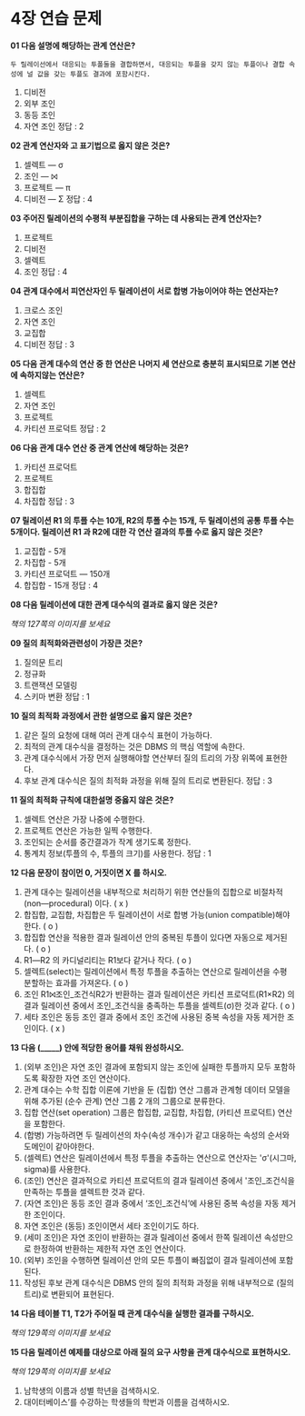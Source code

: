 # 4장 연습 문제

**01 다음 설명에 해당하는 관계 연산은?**

`두 릴레이선에서 대응되는 투폴둘을 결합하면서, 대응되는 투플을 갖지 않는 투플이나 결합 속성에 널 값을 갖는 투플도 결과에 포함시킨다.`

1. 디비전
2. 외부 조인
3. 동등 조인
4. 자연 조인
  정답 : 2

**02 관계 연산자와 고 표기법으로 옳지 않은 것은?**

1. 셀렉트 — σ
2. 조인 — ⨝
3. 프로젝트 ― π
4. 디비전 — Σ
   정답 : 4

**03 주어진 릴레이션의 수평적 부분집합을 구하는 데 사용되는 관계 연산자는?**

1. 프로젝트
2. 디비전
3. 셀렉트
4. 조인
   정답 : 4

**04 관계 대수에서 피연산자인 두 릴레이션이 서로 합병 가능이어야 하는 연산자는?**

1. 크로스 조인
2. 자연 조인
3. 교집합
4. 디비전
   정답 : 3

**05 다음 관계 대수의 연산 중 한 연산은 나머지 세 연산으로 충분히 표시되므로 기본 연산에 속하지않는 연산은?**

1. 셀렉트
2. 자연 조인
3. 프로젝트
4. 카티션 프로덕트
   정답 : 2

**06 다음 관계 대수 연산 중 관계 연산에 해당하는 것은?**

1. 카티션 프로덕트
2. 프로젝트
3. 합집합
4. 차집합
   정답 : 3

**07 릴레이션 R1 의 투플 수는 10개, R2의 투폴 수는 15개, 두 릴레이션의 공통 투플 수는 5개이다. 릴레이션 R1 과 R2에 대한 각 연산 결과의 투플 수로 옳지 않은 것은?**

1. 교집합 - 5개
2. 차집합 - 5개
3. 카티션 프로덕트 — 150개
4. 합집합 - 15개
   정답 : 4

**08 다음 릴레이션에 대한 관계 대수식의 결과로 옳지 않은 것은?**

_책의 127쪽의 이미지를 보세요_

**09 질의 최적화와관련성이 가장큰 것은?**

1. 질의문 트리
2. 정규화
3. 트랜잭션 모델링
4. 스키마 변환
   정답 : 1

**10 질의 최적화 과정에서 관한 설명으로 옳지 않은 것은?**

1. 같은 질의 요청에 대해 여러 관계 대수식 표현이 가능하다.
2. 최적의 관계 대수식을 결정하는 것은 DBMS 의 핵심 역할에 속한다.
3. 관계 대수식에서 가장 먼저 실행해야할 연산부터 질의 트리의 가장 위쪽에 표현한다.
4. 후보 관계 대수식은 질의 최적화 과정을 위해 질의 트리로 변환된다.
   정답 : 3

**11 질의 최적화 규칙에 대한설명 중옳지 않은 것은?**

1. 셀렉트 연산은 가장 나중에 수행한다.
2. 프로젝트 연산은 가능한 일찍 수행한다.
3. 조인되는 순서를 중간결과가 작계 생기도록 정한다.
4. 통계치 정보(투플의 수, 투플의 크기)를 사용한다.
   정답 : 1

**12 다음 문장이 참이먼 0, 거짓이면 X 를 하시오.**

1. 관계 대수는 릴레이션을 내부적으로 처리하기 위한 연산들의 집합으로 비절차적 (non―procedural) 이다. ( x )
2. 합집합, 교집합, 차집합은 두 릴레이션이 서로 합병 가능(union compatible)해야 한다. ( o )
3. 합집합 연산을 적용한 결과 릴레이션 안의 중복된 투플이 있다면 자동으로 제거된다. ( o )
4. R1―R2 의 카디널리티는 R1보다 같거나 작다. ( o )
5. 셀렉트(select)는 릴레이션에서 특정 투플을 추출하는 연산으로 릴레이션을 수평 분할하는 효과를 가져온다. ( o )
6. 조인 R1⨝조인_조건식R2가 반환하는 결과 릴레이션은 카티션 프로덕트(R1×R2) 의 결과 릴레이션 중에서 조인_조건식을 충족하는 투플을 셀렉트(σ)한 것과 같다. ( o )
7. 세타 조인은 동등 조인 결과 중에서 조인 조건에 사용된 중복 속성을 자동 제거한 조인이다. ( x )

**13 다음 (_____) 안에 적당한 용어를 채워 완성하시오.**

1. (외부 조인)은 자연 조인 결과에 포함되지 않는 조인에 실패한 투플까지 모두 포함하도록 확장한 자연 조인 연산이다.
2. 관계 대수는 수학 집합 이론에 기반을 둔 (집합) 연산 그룹과 관계형 데이터 모델을 위해 추가된 (순수 관계) 연산 그룹 2 개의 그룹으로 분류한다.
3. 집합 연산(set operation) 그룹은 합집합, 교집합, 차집합, (카티션 프로덕트) 연산을 포함한다.
4. (합병) 가능하려면 두 릴레이션의 차수(속성 개수)가 같고 대웅하는 속성의 순서와 도메인이 같아야한다.
5. (셀렉트) 연산은 릴레이션에서 특정 투플을 추출하는 연산으로 연산자는 'σ'(시그마, sigma)를 사용한다.
6. (조인) 연산은 결과적으로 카티션 프로덕트의 결과 릴레이션 중에서 '조인_조건식을 만족하는 투플을 셀렉트한 것과 같다.
7. (자연 조인)은 동등 조인 결과 중에서 ‘조인_조건식’에 사용된 중복 속성을 자동 제거한 조인이다.
8. 자연 조인은 (동등) 조인이면서 세타 조인이기도 하다.
9. (세미 조인)은 자연 조인이 반환하는 결과 릴레이선 중에서 한쪽 릴레이션 속성만으로 한정하여 반환하는 제한적 자연 조인 연산이다.
10. (외부) 조인을 수행하면 릴레이션 안의 모든 투플이 빠짐없이 결과 릴레이션에 포함된다.
11. 작성된 후보 관계 대수식은 DBMS 안의 질의 최적화 과정을 위해 내부적으로 (질의 트리)로 변환되어 표현된다.

**14 다음 테이블 T1, T2가 주어질 때 관계 대수식을 실행한 결과를 구하시오.**

_책의 129쪽의 이미지를 보세요_

**15 다음 릴레이션 예제를 대상으로 아래 질의 요구 사항을 관계 대수식으로 표현하시오.**

_책의 129쪽의 이미지를 보세요_

1. 남학생의 이름과 성별 학년을 검색하시오.
2. 대이터베이스’를 수강하는 학생들의 학번과 이름을 검색하시오.
